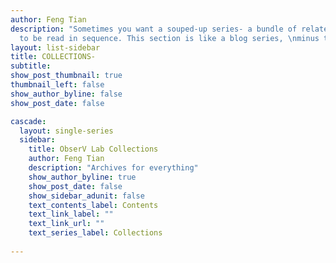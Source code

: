 ```yaml
---
author: Feng Tian
description: "Sometimes you want a souped-up series- a bundle of related pages \nmeant
  to be read in sequence. This section is like a blog series, \nminus the blog.\n"
layout: list-sidebar
title: COLLECTIONS-     
subtitle: 
show_post_thumbnail: true
thumbnail_left: false
show_author_byline: false
show_post_date: false

cascade:
  layout: single-series
  sidebar:
    title: ObserV Lab Collections
    author: Feng Tian
    description: "Archives for everything"
    show_author_byline: true
    show_post_date: false
    show_sidebar_adunit: false
    text_contents_label: Contents
    text_link_label: ""
    text_link_url: ""
    text_series_label: Collections
    
---
```

